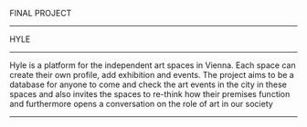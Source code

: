 FINAL PROJECT

---

HYLE

---

Hyle is a platform for the independent art spaces in Vienna. Each space can create their own profile, add exhibition and events. The project aims to be a database for anyone to come and check the art events in the city in these spaces and also invites the spaces to re-think how their premises function and furthermore opens a conversation on the role of art in our society

---
